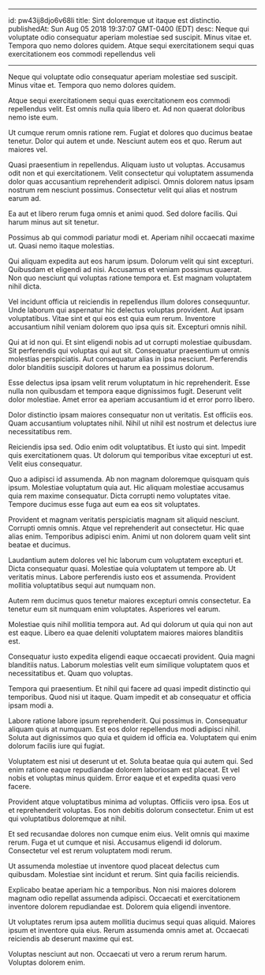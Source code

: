 
---
id: pw43ij8djo6v68li
title: Sint doloremque ut itaque est distinctio.
publishedAt: Sun Aug 05 2018 19:37:07 GMT-0400 (EDT)
desc: Neque qui voluptate odio consequatur aperiam molestiae sed suscipit. Minus vitae et. Tempora quo nemo dolores quidem. Atque sequi exercitationem sequi quas exercitationem eos commodi repellendus veli

---




Neque qui voluptate odio consequatur aperiam molestiae sed suscipit. Minus vitae et. Tempora quo nemo dolores quidem.
 Atque sequi exercitationem sequi quas exercitationem eos commodi repellendus velit. Est omnis nulla quia libero et. Ad non quaerat doloribus nemo iste eum.
 Ut cumque rerum omnis ratione rem. Fugiat et dolores quo ducimus beatae tenetur. Dolor qui autem et unde. Nesciunt autem eos et quo. Rerum aut maiores vel.


Quasi praesentium in repellendus. Aliquam iusto ut voluptas. Accusamus odit non et qui exercitationem. Velit consectetur qui voluptatem assumenda dolor quas accusantium reprehenderit adipisci. Omnis dolorem natus ipsam nostrum rem nesciunt possimus. Consectetur velit qui alias et nostrum earum ad.
 Ea aut et libero rerum fuga omnis et animi quod. Sed dolore facilis. Qui harum minus aut sit tenetur.
 Possimus ab qui commodi pariatur modi et. Aperiam nihil occaecati maxime ut. Quasi nemo itaque molestias.


Qui aliquam expedita aut eos harum ipsum. Dolorum velit qui sint excepturi. Quibusdam et eligendi ad nisi. Accusamus et veniam possimus quaerat. Non quo nesciunt qui voluptas ratione tempora et. Est magnam voluptatem nihil dicta.
 Vel incidunt officia ut reiciendis in repellendus illum dolores consequuntur. Unde laborum qui aspernatur hic delectus voluptas provident. Aut ipsam voluptatibus. Vitae sint et qui eos est quia eum rerum. Inventore accusantium nihil veniam dolorem quo ipsa quis sit. Excepturi omnis nihil.
 Qui at id non qui. Et sint eligendi nobis ad ut corrupti molestiae quibusdam. Sit perferendis qui voluptas qui aut sit. Consequatur praesentium ut omnis molestias perspiciatis. Aut consequatur alias in ipsa nesciunt. Perferendis dolor blanditiis suscipit dolores ut harum ea possimus dolorum.


Esse delectus ipsa ipsam velit rerum voluptatum in hic reprehenderit. Esse nulla non quibusdam et tempora eaque dignissimos fugit. Deserunt velit dolor molestiae. Amet error ea aperiam accusantium id et error porro libero.
 Dolor distinctio ipsam maiores consequatur non ut veritatis. Est officiis eos. Quam accusantium voluptates nihil. Nihil ut nihil est nostrum et delectus iure necessitatibus rem.
 Reiciendis ipsa sed. Odio enim odit voluptatibus. Et iusto qui sint. Impedit quis exercitationem quas. Ut dolorum qui temporibus vitae excepturi ut est. Velit eius consequatur.


Quo a adipisci id assumenda. Ab non magnam doloremque quisquam quis ipsum. Molestiae voluptatum quia aut. Hic aliquam molestiae accusamus quia rem maxime consequatur. Dicta corrupti nemo voluptates vitae. Tempore ducimus esse fuga aut eum ea eos sit voluptates.
 Provident et magnam veritatis perspiciatis magnam sit aliquid nesciunt. Corrupti omnis omnis. Atque vel reprehenderit aut consectetur. Hic quae alias enim. Temporibus adipisci enim. Animi ut non dolorem quam velit sint beatae et ducimus.
 Laudantium autem dolores vel hic laborum cum voluptatem excepturi et. Dicta consequatur quasi. Molestiae quia voluptatem ut tempore ab. Ut veritatis minus. Labore perferendis iusto eos et assumenda. Provident mollitia voluptatibus sequi aut numquam non.


Autem rem ducimus quos tenetur maiores excepturi omnis consectetur. Ea tenetur eum sit numquam enim voluptates. Asperiores vel earum.
 Molestiae quis nihil mollitia tempora aut. Ad qui dolorum ut quia qui non aut est eaque. Libero ea quae deleniti voluptatem maiores maiores blanditiis est.
 Consequatur iusto expedita eligendi eaque occaecati provident. Quia magni blanditiis natus. Laborum molestias velit eum similique voluptatem quos et necessitatibus et. Quam quo voluptas.


Tempora qui praesentium. Et nihil qui facere ad quasi impedit distinctio qui temporibus. Quod nisi ut itaque. Quam impedit et ab consequatur et officia ipsam modi a.
 Labore ratione labore ipsum reprehenderit. Qui possimus in. Consequatur aliquam quis at numquam. Est eos dolor repellendus modi adipisci nihil. Soluta aut dignissimos quo quia et quidem id officia ea. Voluptatem qui enim dolorum facilis iure qui fugiat.
 Voluptatem est nisi ut deserunt ut et. Soluta beatae quia qui autem qui. Sed enim ratione eaque repudiandae dolorem laboriosam est placeat. Et vel nobis et voluptas minus quidem. Error eaque et et expedita quasi vero facere.


Provident atque voluptatibus minima ad voluptas. Officiis vero ipsa. Eos ut et reprehenderit voluptas. Eos non debitis dolorum consectetur. Enim ut est qui voluptatibus doloremque at nihil.
 Et sed recusandae dolores non cumque enim eius. Velit omnis qui maxime rerum. Fuga et ut cumque et nisi. Accusamus eligendi id dolorum. Consectetur vel est rerum voluptatem modi rerum.
 Ut assumenda molestiae ut inventore quod placeat delectus cum quibusdam. Molestiae sint incidunt et rerum. Sint quia facilis reiciendis.


Explicabo beatae aperiam hic a temporibus. Non nisi maiores dolorem magnam odio repellat assumenda adipisci. Occaecati et exercitationem inventore dolorem repudiandae est. Dolorem quia eligendi inventore.
 Ut voluptates rerum ipsa autem mollitia ducimus sequi quas aliquid. Maiores ipsum et inventore quia eius. Rerum assumenda omnis amet at. Occaecati reiciendis ab deserunt maxime qui est.
 Voluptas nesciunt aut non. Occaecati ut vero a rerum rerum harum. Voluptas dolorem enim.




